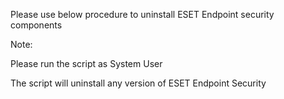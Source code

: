 Please use below procedure to uninstall ESET Endpoint security components

Note:

Please run the script as System User

The script will uninstall any version of ESET Endpoint Security